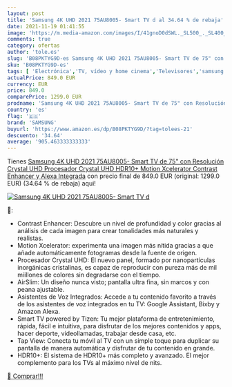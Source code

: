 ```yaml
---
layout: post
title: 'Samsung 4K UHD 2021 75AU8005- Smart TV d al 34.64 % de rebaja'
date: 2021-11-19 01:41:55
image: 'https://m.media-amazon.com/images/I/41gnoD0dSWL._SL500_._SL400_.jpg'
comments: true
category: ofertas
author: 'tole.es'
slug: 'B08PKTYG9D-es Samsung 4K UHD 2021 75AU8005- Smart TV de 75" con...'
sku: 'B08PKTYG9D-es'
tags: [ 'Electrónica','TV, vídeo y home cinema','Televisores','samsung','smart','tv', ]
actualPrice: 849.0 EUR
currency: EUR
price: 849.0
comparePrice: 1299.0 EUR
prodname: 'Samsung 4K UHD 2021 75AU8005- Smart TV de 75" con Resolución Crystal UHD  Procesador Crystal UHD  HDR10+  Motion Xcelerator  Contrast Enhancer y Alexa Integrada'
country: 'es'
flag: '🇪🇸'
brand: 'SAMSUNG'
buyurl: 'https://www.amazon.es/dp/B08PKTYG9D/?tag=tolees-21'
descuento: '34.64'
average: '905.463333333333'
---
```


Tienes [Samsung 4K UHD 2021 75AU8005- Smart TV de 75" con Resolución Crystal UHD  Procesador Crystal UHD  HDR10+  Motion Xcelerator  Contrast Enhancer y Alexa Integrada](https://www.amazon.es/dp/B08PKTYG9D/?tag=tolees-21) con precio final de  849.0 EUR (original: 1299.0 EUR) (34.64 %  de rebaja) aqui!

[![Samsung 4K UHD 2021 75AU8005- Smart TV d](https://m.media-amazon.com/images/I/41gnoD0dSWL._SL500_._SL400_.jpg)](https://www.amazon.es/dp/B08PKTYG9D/?tag=tolees-21)

🔎:

- Contrast Enhancer: Descubre un nivel de profundidad y color gracias al análisis de cada imagen para crear tonalidades más naturales y realistas.
- Motion Xcelerator: experimenta una imagen más nítida gracias a que añade automáticamente fotogramas desde la fuente de origen.
- Procesador Crystal UHD: El nuevo panel, formado por nanopartículas inorgánicas cristalinas, es capaz de reproducir con pureza más de mil miillones de colores sin degradarse con el tiempo.
- AirSlim: Un diseño nunca visto; pantalla ultra fina, sin marcos y con peana ajustable.
- Asistentes de Voz Integrados: Accede a tu contenido favorito a través de los asistentes de voz integrados en tu TV: Google Assistant, Bixby y Amazon Alexa.
- Smart TV powered by Tizen: Tu mejor plataforma de entretenimiento, rápida, fácil e intuitiva, para disfrutar de los mejores contenidos y apps, hacer deporte, videollamadas, trabajar desde casa, etc.
- Tap View: Conecta tu móvil al TV con un simple toque para duplicar su pantalla de manera automática y disfrutar de tu contenido en grande.
- HDR10+: El sistema de HDR10+ más completo y avanzado. El mejor complemento para los TVs al máximo nivel de nits.

[🛒 Comprar!!!](https://www.amazon.es/dp/B08PKTYG9D/?tag=tolees-21)
